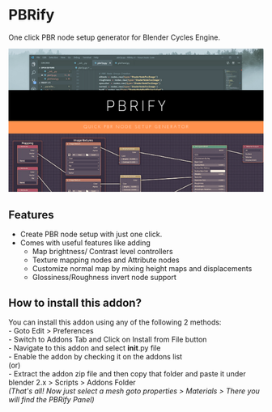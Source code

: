 # PBRify

One click PBR node setup generator for Blender Cycles Engine.

<img src="./resource/PBRIFY.png">

## Features

 - Create PBR node setup with just one click.
 - Comes with useful features like adding
    - Map brightness/ Contrast level controllers
    - Texture mapping nodes and Attribute nodes
    - Customize normal map by mixing height maps and displacements
    - Glossiness/Roughness invert node support

## How to install this addon?

You can install this addon using any of the following 2 methods:
<br>
    - Goto Edit > Preferences <br>
    - Switch to Addons Tab and Click on Install from File button <br> 
    - Navigate to this addon and select __init__.py file <br>
    - Enable the addon by checking it on the addons list
        <br>
(or)    <br>
    - Extract the addon zip file and then copy that folder and paste it under blender 2.x > Scripts > Addons Folder
        <br>
*(That's all! Now just select a mesh goto properties > Materials > There you will find the PBRify Panel)*
